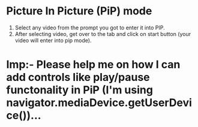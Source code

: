 # Picture In Picture (PiP) mode

1) Select any video from the prompt you got to enter it into PIP.
2) After selecting video, get over to the tab and click on start button (your video will enter into pip mode).
# Imp:- Please help me on how I can add controls like play/pause functonality in PiP (I'm using navigator.mediaDevice.getUserDevice())...
